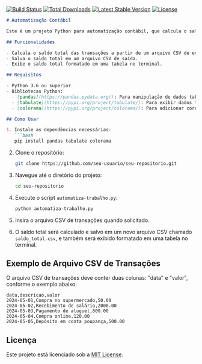 [![Build Status](https://img.shields.io/badge/build-passing-brightgreen)](https://github.com/seu-usuario/seu-repositorio)
[![Total Downloads](https://img.shields.io/badge/downloads-100k-blue)](https://github.com/seu-usuario/seu-repositorio)
[![Latest Stable Version](https://img.shields.io/badge/version-1.0.0-orange)](https://github.com/seu-usuario/seu-repositorio)
[![License](https://img.shields.io/badge/license-MIT-green)](https://github.com/seu-usuario/seu-repositorio/blob/main/LICENSE)

```markdown
# Automatização Contábil

Este é um projeto Python para automatização contábil, que calcula o saldo total das transações a partir de um arquivo CSV de entrada e salva o saldo total em outro arquivo CSV.

## Funcionalidades

- Calcula o saldo total das transações a partir de um arquivo CSV de entrada.
- Salva o saldo total em um arquivo CSV de saída.
- Exibe o saldo total formatado em uma tabela no terminal.

## Requisitos

- Python 3.6 ou superior
- Bibliotecas Python:
  - [pandas](https://pandas.pydata.org/): Para manipulação de dados tabulares.
  - [tabulate](https://pypi.org/project/tabulate/): Para exibir dados tabulares formatados no terminal.
  - [colorama](https://pypi.org/project/colorama/): Para adicionar cores ao texto no terminal.

## Como Usar

1. Instale as dependências necessárias:
   ```bash
   pip install pandas tabulate colorama
   ```

2. Clone o repositório:
   ```bash
   git clone https://github.com/seu-usuario/seu-repositorio.git
   ```

3. Navegue até o diretório do projeto:
   ```bash
   cd seu-repositorio
   ```

4. Execute o script `automatiza-trabalho.py`:
   ```bash
   python automatiza-trabalho.py
   ```

5. Insira o arquivo CSV de transações quando solicitado.

6. O saldo total será calculado e salvo em um novo arquivo CSV chamado `saldo_total.csv`, e também será exibido formatado em uma tabela no terminal.

## Exemplo de Arquivo CSV de Transações

O arquivo CSV de transações deve conter duas colunas: "data" e "valor", conforme o exemplo abaixo:

```csv
data,descricao,valor
2024-05-01,Compra no supermercado,50.00
2024-05-02,Recebimento de salário,2000.00
2024-05-03,Pagamento de aluguel,800.00
2024-05-04,Compra online,120.00
2024-05-05,Depósito em conta poupança,500.00
```

## Licença

Este projeto está licenciado sob a [MIT License](LICENSE).
```
